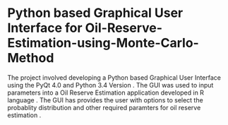 # Python based Graphical User Interface for Oil-Reserve-Estimation-using-Monte-Carlo-Method
The project involved developing a Python based Graphical User Interface using the PyQt 4.0 and Python 3.4 Version . The GUI was used to input parameters into a Oil Reserve Estimation application developed in R language . The GUI has provides the user with options to select the probablity distribution and other required paramters for oil reserve estimation .

